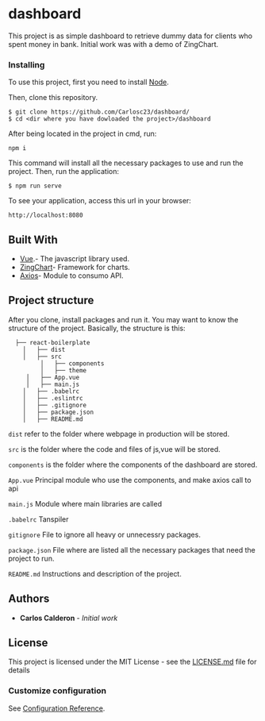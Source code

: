 # dashboard

This project is as simple dashboard to retrieve dummy data for clients who spent money in bank. Initial work was with a demo of ZingChart.

### Installing

To use this project, first you need to install [Node](https://nodejs.org/es/).

Then, clone this repository.

    $ git clone https://github.com/Carlosc23/dashboard/
    $ cd <dir where you have dowloaded the project>/dashboard

After being located in the project in cmd, run:

```
npm i
```
This command will install all the necessary packages to use and run the project.
Then, run the application:

	$ npm run serve

To see your application, access this url in your browser: 

	http://localhost:8080
## Built With

* [Vue](https://vuejs.org/).- The javascript library used.
* [ZingChart](https://www.zingchart.com/)- Framework for charts.
* [Axios](https://github.com/axios/axios)- Module to consumo API.

## Project structure
After you clone, install packages and run it. You may want to know the structure of the project. Basically, the structure is this:
```
  ├── react-boilerplate
    │   ├── dist
    │   ├── src
    	 │   ├── components
         │   ├── theme
	 │   ├── App.vue
	 │   ├── main.js
    │	├── .babelrc
    │	├── .eslintrc
    │	├── .gitignore
    │	├── package.json
    │	├── README.md
```
`dist` refer to the folder where webpage in production will be stored.

`src` is the folder where the code and files of js,vue will be stored.

`components` is the folder where the components of the dashboard are stored.

`App.vue` Principal module who use the components, and make axios call to api

`main.js` Module where main libraries are called

`.babelrc`    Tanspiler

`gitignore`   File to ignore all heavy or unnecessry packages.

`package.json` File where are listed all the necessary packages that need the project to run.

`README.md`   Instructions and description of the project.


## Authors

* **Carlos Calderon** - *Initial work*

## License

This project is licensed under the MIT License - see the [LICENSE.md](LICENSE.md) file for details

### Customize configuration
See [Configuration Reference](https://cli.vuejs.org/config/).

